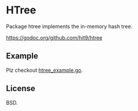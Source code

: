 HTree
=====

Package htree implements the in-memory hash tree.

https://godoc.org/github.com/hit9/htree

Example
-------

Plz checkout [htree_example.go](htree_example.go).

License
-------

BSD.
